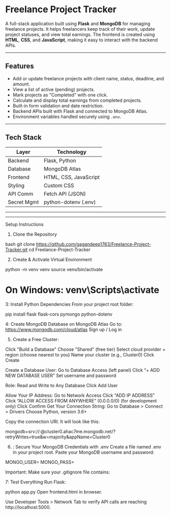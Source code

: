 # Freelance Project Tracker

A full-stack application built using **Flask** and **MongoDB** for managing freelance projects. 
It helps freelancers keep track of their work, update project statuses, and view total earnings.
The frontend is created using **HTML**, **CSS**, and **JavaScript**, making it easy to interact with the backend APIs.

---

## Features

- Add or update freelance projects with client name, status, deadline, and amount.
- View a list of active (pending) projects.
- Mark projects as "Completed" with one click.
- Calculate and display total earnings from completed projects.
- Built-in form validation and date restriction.
- Backend APIs built with Flask and connected to MongoDB Atlas.
- Environment variables handled securely using `.env`.

---

## Tech Stack

| Layer         | Technology               |
|--------------|---------------------------|
| Backend       | Flask, Python             |
| Database      | MongoDB Atlas             |
| Frontend      | HTML, CSS, JavaScript     |
| Styling       | Custom CSS                |
| API Comm      | Fetch API (JSON)          |
| Secret Mgmt   | python-dotenv (.env)      |

---

---

Setup Instructions
1. Clone the Repository

bash
git clone https://github.com/gagandeep1763/Freelance-Project-Tracker.git
cd Freelance-Project-Tracker

2. Create & Activate Virtual Environment

python -m venv venv
source venv/bin/activate   
# On Windows: venv\Scripts\activate

3: Install Python Dependencies
From your project root folder:

pip install flask flask-cors pymongo python-dotenv

4: Create MongoDB Database on MongoDB Atlas
Go to: https://www.mongodb.com/cloud/atlas
Sign up / Log in

5. Create a Free Cluster:

Click "Build a Database"
Choose "Shared" (free tier)
Select cloud provider + region (choose nearest to you)
Name your cluster (e.g., Cluster0)
Click Create

Create a Database User:
Go to Database Access (left panel)
Click “+ ADD NEW DATABASE USER”
Set username and password 

Role: Read and Write to Any Database
Click Add User

Allow Your IP Address:
Go to Network Access
Click “ADD IP ADDRESS”
Click “ALLOW ACCESS FROM ANYWHERE” (0.0.0.0/0) (for development only)
Click Confirm
Get Your Connection String:
Go to Database > Connect > Drivers
Choose Python, version 3.6+

Copy the connection URI. It will look like this:

mongodb+srv://<username>:<password>@cluster0.ahac7me.mongodb.net/?retryWrites=true&w=majority&appName=Cluster0

6. : Secure Your MongoDB Credentials with .env
Create a file named .env in your project root.
Paste your MongoDB username and password:

MONGO_USER=
MONGO_PASS=

Important: Make sure your .gitignore file contains:

7: Test Everything
Run Flask:

python app.py
Open frontend.html in browser.

Use Developer Tools > Network Tab to verify API calls are reaching http://localhost:5000.




